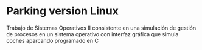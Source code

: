 # Parking version Linux
Trabajo de Sistemas Operativos II consistente en una simulación de gestión de procesos en un sistema operativo con interfaz gráfica que simula coches aparcando programado en C 
